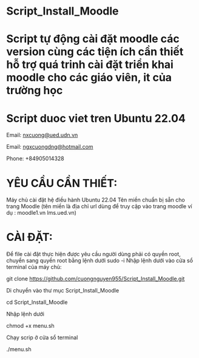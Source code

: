 # Script_Install_Moodle
# Script tự động cài đặt moodle các version cùng các tiện ích cần thiết hỗ trợ quá trinh cài đặt triển khai moodle cho các giáo viên, it của trường học
# Script duoc viet tren Ubuntu 22.04

Email: nxcuong@ued.udn.vn

Email: ngxcuongdng@hotmail.com

Phone: +84905014328


# YÊU CẦU CẦN THIẾT:
Máy chủ cài đặt hệ điều hành Ubuntu 22.04
Tên miền chuẩn bị sẵn cho trang Moodle (tên miền là địa chỉ url dùng để truy cập vào trang moodle ví dụ : moodle1.vn lms.ued.vn)

# CÀI ĐẶT:
Để file cài đặt thực hiện được yêu cầu người dùng phải có quyền root, chuyển sang quyền root bằng lệnh dưới
sudo -i
Nhập lệnh dưới vào cửa sổ terminal của máy chủ:

git clone https://github.com/cuongnguyen955/Script_Install_Moodle.git

Di chuyển vào thư mục Script_Install_Moodle

cd Script_Install_Moodle

Nhập lệnh dưới 

chmod +x menu.sh

Chạy scrip ở cửa sổ terminal

./menu.sh

